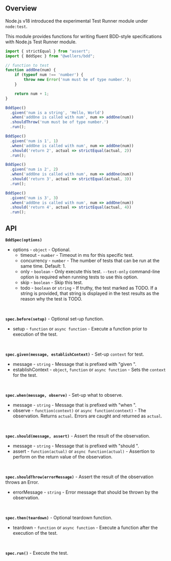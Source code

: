 ## Overview

Node.js v18 introduced the experimental Test Runner module under `node:test`.

This module provides functions for writing fluent BDD-style specifications with Node.js Test Runner module.

```js
import { strictEqual } from "assert";
import { BddSpec } from "@wellers/bdd";

// function to test
function addOne(num) {
	if (typeof num !== 'number') {
		throw new Error('num must be of type number.');
	}

	return num + 1;
}

BddSpec()
  .given('num is a string', 'Hello, World')
  .when('addOne is called with num', num => addOne(num))	
  .shouldThrow('num must be of type number.')
  .run();

BddSpec()
  .given('num is 1', 1)
  .when('addOne is called with num', num => addOne(num))
  .should('return 2', actual => strictEqual(actual, 2))
  .run();

BddSpec()
  .given('num is 2', 2)
  .when('addOne is called with num', num => addOne(num))
  .should('return 3', actual => strictEqual(actual, 3))
  .run();

BddSpec()
  .given('num is 3', 3)
  .when('addOne is called with num', num => addOne(num))
  .should('return 4', actual => strictEqual(actual, 4))
  .run();
```

## API

**`BddSpec(options)`**

* options - `object` - Optional.
    * timeout - `number` - Timeout in ms for this specific test.
    * concurrency - `number` - The number of tests that can be run at the same time. Default: 1.
    * only - `boolean` - Only execute this test. `--test-only` command-line option is required when running tests to use this option.
    * skip - `boolean` - Skip this test.
    * todo - `boolean`  or `string` - If truthy, the test marked as TODO. If a string is provided, that string is displayed in the test results as the reason why the test is TODO.  

<br>

**`spec.before(setup)`** - Optional set-up function.
   * setup - `function` or `async function` - Execute a function prior to execution of the test.

<br>

**`spec.given(message, establishContext)`** - Set-up `context` for test.
   * message - `string` - Message that is prefixed with "given ".
   * establishContext - `object`, `function` or `async function` - Sets the `context` for the test.

<br>

**`spec.when(message, observe)`** - Set-up what to observe.
   * message - `string` - Message that is prefixed with "when ".
   * observe - `function(context)` or `async function(context)` - The observation. Returns `actual`. Errors are caught and returned as `actual`.

<br>

**`spec.should(message, assert)`** - Assert the result of the observation.
   * message - `string` - Message that is prefixed with "should ".
   * assert - `function(actual)` or `async function(actual)` - Assertion to perform on the return value of the observation.

<br>

**`spec.shouldThrow(errorMessage)`** - Assert the result of the observation throws an Error.    
   * errorMessage - `string` - Error message that should be thrown by the observation.

<br>

**`spec.then(teardown)`** - Optional teardown function.
   * teardown - `function` or `async function` -  Execute a function after the execution of the test.

<br>

**`spec.run()`** - Execute the test.